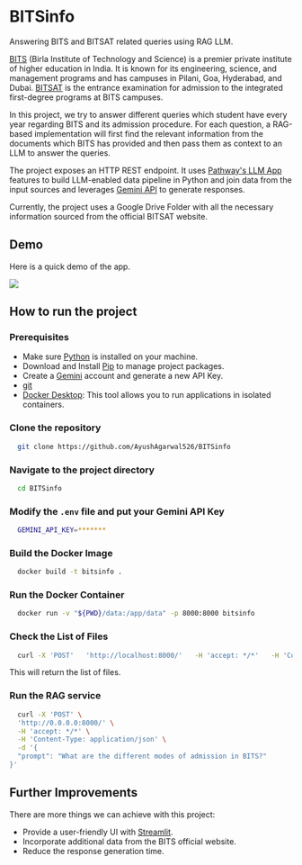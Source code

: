 
# BITSinfo

Answering BITS and BITSAT related queries using RAG LLM.

[BITS](https://www.bits-pilani.ac.in/) (Birla Institute of Technology and Science) is a premier private institute of higher education in India. It is known for its engineering, science, and management programs and has campuses in Pilani, Goa, Hyderabad, and Dubai. [BITSAT](https://www.bitsadmission.com/) is the entrance examination for admission to the integrated first-degree programs at BITS campuses.

In this project, we try to answer different queries which student have every year regarding BITS and its admission procedure. For each question, a RAG-based implementation will first find the relevant information from the documents which BITS has provided and then pass them as context to an LLM to answer the queries. 

The project exposes an HTTP REST endpoint. It uses [Pathway's LLM App](https://github.com/pathwaycom/llm-app/tree/main) features to build LLM-enabled data pipeline in Python and join data from the input sources and leverages [Gemini API](https://ai.google.dev/gemini-api/docs/api-key) to generate responses.

Currently, the project uses a Google Drive Folder with all the necessary information sourced from the official BITSAT website.


## Demo

Here is a quick demo of the app.

![](https://github.com/AyushAgarwal526/BITSinfo/blob/main/demo/BITSinfo_Demo.gif)


## How to run the project
### Prerequisites
- Make sure [Python](https://www.python.org/) is installed on your machine.
- Download and Install [Pip](https://pypi.org/project/pip/) to manage project packages.
- Create a [Gemini](https://ai.google.dev/gemini-api/docs/api-key) account and generate a new API Key.
- [git](https://git-scm.com/)
- [Docker Desktop](https://www.docker.com/products/docker-desktop/): This tool allows you to run applications in isolated containers.



### Clone the repository

```bash
  git clone https://github.com/AyushAgarwal526/BITSinfo
```

### Navigate to the project directory

```bash
  cd BITSinfo
```

### Modify the `.env` file and put your Gemini API Key

```bash
  GEMINI_API_KEY=*******
```

### Build the Docker Image

```bash
  docker build -t bitsinfo .
```

### Run the Docker Container

```bash
  docker run -v "${PWD}/data:/app/data" -p 8000:8000 bitsinfo
```

### Check the List of Files

```bash
  curl -X 'POST'   'http://localhost:8000/'   -H 'accept: */*'   -H 'Content-Type: application/json'
```
This will return the list of files.

### Run the RAG service

```bash
  curl -X 'POST' \
  'http://0.0.0.0:8000/' \
  -H 'accept: */*' \
  -H 'Content-Type: application/json' \
  -d '{
  "prompt": "What are the different modes of admission in BITS?"
}'
```

## Further Improvements

There are more things we can achieve with this project:

- Provide a user-friendly UI with [Streamlit](https://streamlit.io/).
- Incorporate additional data from the BITS official website.
- Reduce the response generation time.
